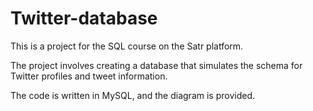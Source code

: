 # Twitter-database

This is a project for the SQL course on the Satr platform.

The project involves creating a database that simulates the schema for Twitter profiles and tweet information.

The code is written in MySQL, and the diagram is provided.
